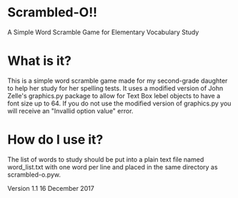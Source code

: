 # Scrambled-O!!
A Simple Word Scramble Game for Elementary Vocabulary Study

# What is it?
This is a simple word scramble game made for my second-grade daughter
to help her study for her spelling tests.  It uses a modified version
of John Zelle's graphics.py package to allow for Text Box lebel
objects to have a font size up to 64.  If you do not use the modified
version of graphics.py you will receive an "Invallid option value"
error.

# How do I use it?
The list of words to study should be put into a plain text file named
word_list.txt with one word per line and placed in the same directory 
as scrambled-o.pyw.

Version 1.1
16 December 2017
